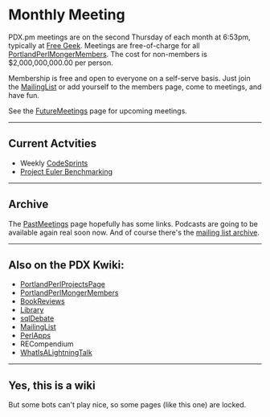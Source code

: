 # Monthly Meeting

PDX.pm meetings are on the second Thursday of each month at 6:53pm, typically at [Free Geek](http://freegeek.org/).  Meetings are free-of-charge for all [PortlandPerlMongerMembers](/PortlandPerlMongerMembers).  The cost for non-members is $2,000,000,000.00 per person.

Membership is free and open to everyone on a self-serve basis.  Just join the [MailingList](/MailingList) or add yourself to the members page, come to meetings, and have fun.

See the [FutureMeetings](/FutureMeetings) page for upcoming meetings.

---

## Current Actvities

* Weekly [CodeSprints](/CodeSprints)
* [Project Euler Benchmarking](http://github.com/notbenh/euler_bench)

---

## Archive

The [PastMeetings](/PastMeetings) page hopefully has some links.  Podcasts are going to be available again real soon now.  And of course there's the [mailing list archive](http://mail.pm.org/pipermail/pdx-pm-list/).

---

## Also on the PDX Kwiki:

* [PortlandPerlProjectsPage](/PortlandPerlProjectsPage)
* [PortlandPerlMongerMembers](/PortlandPerlMongerMembers)
* [BookReviews](/BookReviews)
* [Library](/Library)
* [sqlDebate](/sqlDebate)
* [MailingList](/MailingList)
* [PerlApps](/PerlApps)
* RECompendium
* [WhatIsALightningTalk](/WhatIsALightningTalk)

---

## Yes, this is a wiki

But some bots can't play nice, so some pages (like this one) are locked.
